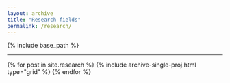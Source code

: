 ```yaml
---
layout: archive
title: "Research fields"
permalink: /research/
---
```

{% include base_path %}

<hr>
<div class="grid">
<div class="wrapper">
  {% for post in site.research %}
    {% include archive-single-proj.html type="grid" %}
  {% endfor %}
</div>
</div>